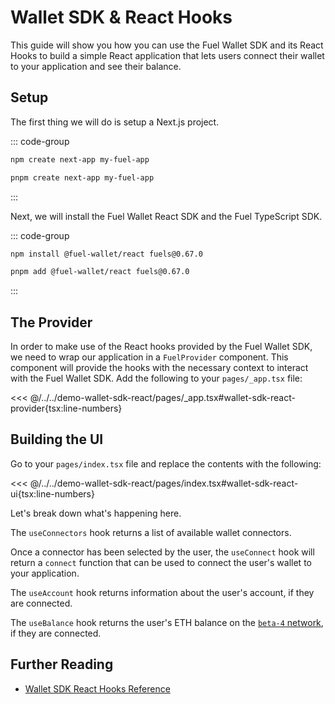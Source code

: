 # Wallet SDK & React Hooks

This guide will show you how you can use the Fuel Wallet SDK and its React Hooks to build a simple React application that lets users connect their wallet to your application and see their balance.

## Setup

The first thing we will do is setup a Next.js project.

::: code-group

```sh [npm]
npm create next-app my-fuel-app
```

```sh [pnpm]
pnpm create next-app my-fuel-app
```

:::

Next, we will install the Fuel Wallet React SDK and the Fuel TypeScript SDK.

::: code-group

```sh [npm]
npm install @fuel-wallet/react fuels@0.67.0
```

```sh [pnpm]
pnpm add @fuel-wallet/react fuels@0.67.0
```

:::

## The Provider

In order to make use of the React hooks provided by the Fuel Wallet SDK, we need to wrap our application in a `FuelProvider` component. This component will provide the hooks with the necessary context to interact with the Fuel Wallet SDK. Add the following to your `pages/_app.tsx` file:

<!-- prettier-ignore -->
<<< @/../../demo-wallet-sdk-react/pages/_app.tsx#wallet-sdk-react-provider{tsx:line-numbers}

## Building the UI

Go to your `pages/index.tsx` file and replace the contents with the following:

<<< @/../../demo-wallet-sdk-react/pages/index.tsx#wallet-sdk-react-ui{tsx:line-numbers}

Let's break down what's happening here.

The `useConnectors` hook returns a list of available wallet connectors.

Once a connector has been selected by the user, the `useConnect` hook will return a `connect` function that can be used to connect the user's wallet to your application.

The `useAccount` hook returns information about the user's account, if they are connected.

The `useBalance` hook returns the user's ETH balance on the [`beta-4` network](https://beta-4.fuel.network), if they are connected.

## Further Reading

- [Wallet SDK React Hooks Reference](https://wallet.fuel.network/docs/dev/hooks-reference/)
